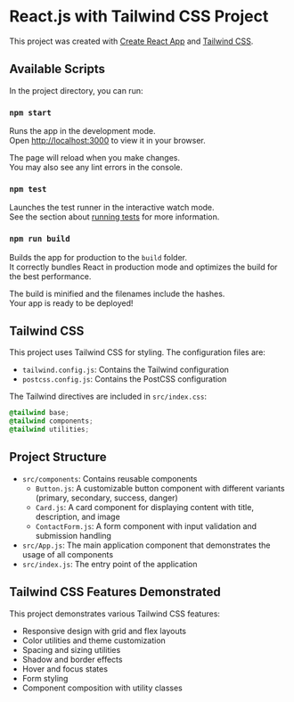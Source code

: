 # React.js with Tailwind CSS Project

This project was created with [Create React App](https://github.com/facebook/create-react-app) and [Tailwind CSS](https://tailwindcss.com/).

## Available Scripts

In the project directory, you can run:

### `npm start`

Runs the app in the development mode.\
Open [http://localhost:3000](http://localhost:3000) to view it in your browser.

The page will reload when you make changes.\
You may also see any lint errors in the console.

### `npm test`

Launches the test runner in the interactive watch mode.\
See the section about [running tests](https://facebook.github.io/create-react-app/docs/running-tests) for more information.

### `npm run build`

Builds the app for production to the `build` folder.\
It correctly bundles React in production mode and optimizes the build for the best performance.

The build is minified and the filenames include the hashes.\
Your app is ready to be deployed!

## Tailwind CSS

This project uses Tailwind CSS for styling. The configuration files are:

- `tailwind.config.js`: Contains the Tailwind configuration
- `postcss.config.js`: Contains the PostCSS configuration

The Tailwind directives are included in `src/index.css`:

```css
@tailwind base;
@tailwind components;
@tailwind utilities;
```

## Project Structure

- `src/components`: Contains reusable components
  - `Button.js`: A customizable button component with different variants (primary, secondary, success, danger)
  - `Card.js`: A card component for displaying content with title, description, and image
  - `ContactForm.js`: A form component with input validation and submission handling
- `src/App.js`: The main application component that demonstrates the usage of all components
- `src/index.js`: The entry point of the application

## Tailwind CSS Features Demonstrated

This project demonstrates various Tailwind CSS features:

- Responsive design with grid and flex layouts
- Color utilities and theme customization
- Spacing and sizing utilities
- Shadow and border effects
- Hover and focus states
- Form styling
- Component composition with utility classes
